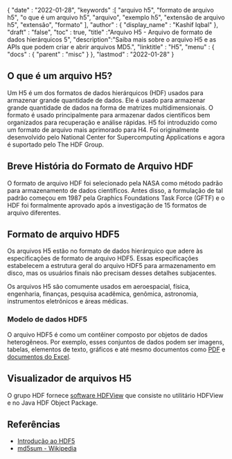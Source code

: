 {
  "date" : "2022-01-28",
  "keywords" :[ "arquivo h5", "formato de arquivo h5", "o que é um arquivo h5", "arquivo", "exemplo h5", "extensão de arquivo h5", "extensão", "formato" ],
  "author" : {
    "display_name" : "Kashif Iqbal"
},
  "draft" : "false",
  "toc" : true,
  "title" :"Arquivo H5 - Arquivo de formato de dados hierárquicos 5",
  "description":"Saiba mais sobre o arquivo H5 e as APIs que podem criar e abrir arquivos MD5.",
  "linktitle" : "H5",
  "menu" : {
    "docs" : {
      "parent" : "misc"
}
},
  "lastmod" : "2022-01-28"
}

## O que é um arquivo H5?

Um H5 é um dos formatos de dados hierárquicos (HDF) usados para armazenar grande quantidade de dados. Ele é usado para armazenar grande quantidade de dados na forma de matrizes multidimensionais. O formato é usado principalmente para armazenar dados científicos bem organizados para recuperação e análise rápidas. H5 foi introduzido como um formato de arquivo mais aprimorado para H4. Foi originalmente desenvolvido pelo National Center for Supercomputing Applications e agora é suportado pelo The HDF Group.

## Breve História do Formato de Arquivo HDF

O formato de arquivo HDF foi selecionado pela NASA como método padrão para armazenamento de dados científicos. Antes disso, a formulação de tal padrão começou em 1987 pela Graphics Foundations Task Force (GFTF) e o HDF foi formalmente aprovado após a investigação de 15 formatos de arquivo diferentes.

## Formato de arquivo HDF5

Os arquivos H5 estão no formato de dados hierárquico que adere às especificações de formato de arquivo HDF5. Essas especificações estabelecem a estrutura geral do arquivo HDF5 para armazenamento em disco, mas os usuários finais não precisam desses detalhes subjacentes.

Os arquivos H5 são comumente usados em aeroespacial, física, engenharia, finanças, pesquisa acadêmica, genômica, astronomia, instrumentos eletrônicos e áreas médicas.

### Modelo de dados HDF5

O arquivo HDF5 é como um contêiner composto por objetos de dados heterogêneos. Por exemplo, esses conjuntos de dados podem ser imagens, tabelas, elementos de texto, gráficos e até mesmo documentos como [PDF](/pt/pdf/) e [documentos do Excel](/pt/spreadsheet/).

## Visualizador de arquivos H5

O grupo HDF fornece [software HDFView](https://www.hdfgroup.org/solutions/hdf5/) que consiste no utilitário HDFView e no Java HDF Object Package.

## Referências

* [Introdução ao HDF5](http://portal.hdfgroup.org/display/HDF5/Introduction+to+HDF5)
* [md5sum - Wikipedia](https://en.wikipedia.org/wiki/Md5sum)

